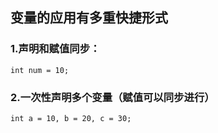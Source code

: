 ## 变量的应用有多重快捷形式
### 1.声明和赋值同步：
	int num = 10;
	
### 2.一次性声明多个变量（赋值可以同步进行）
	int a = 10, b = 20, c = 30;